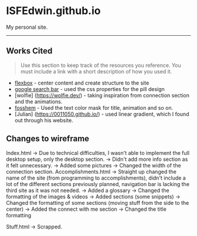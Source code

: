 # ISFEdwin.github.io

My personal site.

---

## Works Cited

> Use this section to  keep track of the resources you reference. You must include a link with a short description of how you used it. 

- [flexbox](https://css-tricks.com/snippets/css/a-guide-to-flexbox/) - center content and create structure to the site
- [google search bar](https://codepen.io/eqbrown/pen/XWBvvjE) - used the css properties for the pill design
- [wolfie] (https://wolfie.dev/) - taking inspiration from connection section and the animations.
- [fosshem](https://fossheim.io/writing/posts/css-text-gradient/) - Used the text color mask for title, animation and so on.
- [Julian] (https://0011050.github.io/) - used linear gradient, which I found out through his website. 

## Changes to wireframe

Index.html
-> Due to technical difficulties, I wasn't able to implement the full desktop setup, only the desktop section. 
-> Didn't add more info section as it felt unnecessary. 
-> Added some pictures 
-> Changed the width of the connection section.
Accomplishments.html
-> Straight up changed the name of the site (from programming to accomplishments), didn't include a lot of the different sections previously planned, navigation bar is lacking the third site as it was not needed. 
-> Added a glossary
-> Changed the formatting of the images & videos
-> Added sections (some snippets)
-> Changed the formatting of some sections (moving stuff from the side to the center)
-> Added the connect with me section
-> Changed the title formatting 
 
 Stuff.html
 -> Scrapped. 